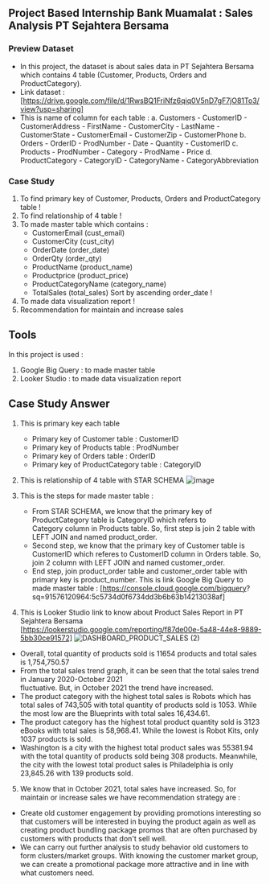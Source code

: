 ## Project Based Internship Bank Muamalat : Sales Analysis PT Sejahtera Bersama

### Preview Dataset 
- In this project, the dataset is about sales data in PT Sejahtera Bersama which contains 4 table
  (Customer, Products, Orders and ProductCategory).
- Link dataset : [https://drive.google.com/file/d/1RwsBQ1FriNfz6qiq0V5nD7gF7jO81To3/view?usp=sharing]
- This is name of column for each table :
    a. Customers
        - CustomerID      - CustomerAddress
        - FirstName       - CustomerCity
        - LastName        - CustomerState
        - CustomerEmail   - CustomerZip
        - CustomerPhone
    b. Orders
        - OrderID         - ProdNumber
        - Date            - Quantity
        - CustomerID
    c. Products
        - ProdNumber      - Category
        - ProdName        - Price
    d. ProductCategory
       - CategoryID
       - CategoryName
       - CategoryAbbreviation

### Case Study
1. To find primary key of Customer, Products, Orders and ProductCategory table !
2. To find relationship of 4 table !
3. To made master table which contains :
    - CustomerEmail (cust_email)
    - CustomerCity (cust_city)
    - OrderDate (order_date)
    - OrderQty (order_qty)
    - ProductName (product_name)
    - Productprice (product_price)
    - ProductCategoryName (category_name)
    - TotalSales (total_sales)
  Sort by ascending order_date !
4. To made data visualization report !
5. Recommendation for maintain and increase sales 

## Tools
In this project is used :
1. Google Big Query : to made master table
2. Looker Studio : to made data visualization report

## Case Study Answer
1. This is primary key each table 
   - Primary key of Customer table : CustomerID
   - Primary key of Products table : ProdNumber
   - Primary key of Orders table : OrderID
   - Primary key of ProductCategory table : CategoryID

2. This is relationship of 4 table with STAR SCHEMA
![image](https://github.com/gadingkusumaanggraeni/portfoliogadingkusumaanggraeni/assets/150303416/8d9ac623-7f13-486d-9906-56a63459d63e)

3. This is the steps for made master table :
    - From STAR SCHEMA, we know that the primary key of ProductCategory table is CategoryID which refers to     
      Category column in Products table. So, first step is join 2 table with LEFT JOIN and named product_order.
    - Second step, we know that the primary key of Customer table is CustomerID which referes to CustomerID column 
      in Orders table. So, join 2 column with LEFT JOIN and named customer_order.
    - End step, join product_order table and customer_order table with primary key is product_number. 
  This is link Google Big Query to made master table : [https://console.cloud.google.com/bigquery?   sq=91576120964:5c5734d0f6734dd3b6b63b14213038af]

4. This is Looker Studio link to know about Product Sales Report in PT Sejahtera Bersama [https://lookerstudio.google.com/reporting/f87de00e-5a48-44e8-9889-5bb30ce91572]
![DASHBOARD_PRODUCT_SALES (2)](https://github.com/gadingkusumaanggraeni/portfoliogadingkusumaanggraeni/assets/150303416/69dd1310-80ef-4a6c-b54c-52a3e1f9cdfb)
- Overall, total quantity of products sold is 11654 products and total sales is 1,754,750.57
- From the total sales trend graph, it can be seen that the total sales trend in January 2020-October 2021   
  fluctuative. But, in October 2021 the trend have increased.
- The product category with the highest total sales is Robots which has total sales of 743,505 with total quantity of products sold is 1053. While the most low are the Blueprints with total sales 16,434.61.
- The product category has the highest total product quantity sold is 3123 eBooks with total sales is 58,968.41. While the lowest is Robot Kits, only 1037 products is sold.
- Washington is a city with the highest total product sales was 55381.94 with the total quantity of products sold being 308 products. Meanwhile, the city with the lowest total product sales is Philadelphia is only 23,845.26 with 139 products sold.

5. We know that in October 2021, total sales have increased. So, for maintain or increase sales we have recommendation strategy are :
- Create old customer engagement by providing promotions interesting so that customers will be interested in buying the product again as well as creating product bundling package promos that are often purchased by customers with products that don't sell well.
- We can carry out further analysis to study behavior old customers to form clusters/market groups. With knowing the customer market group, we can create a promotional package more attractive and in line with what customers need.
